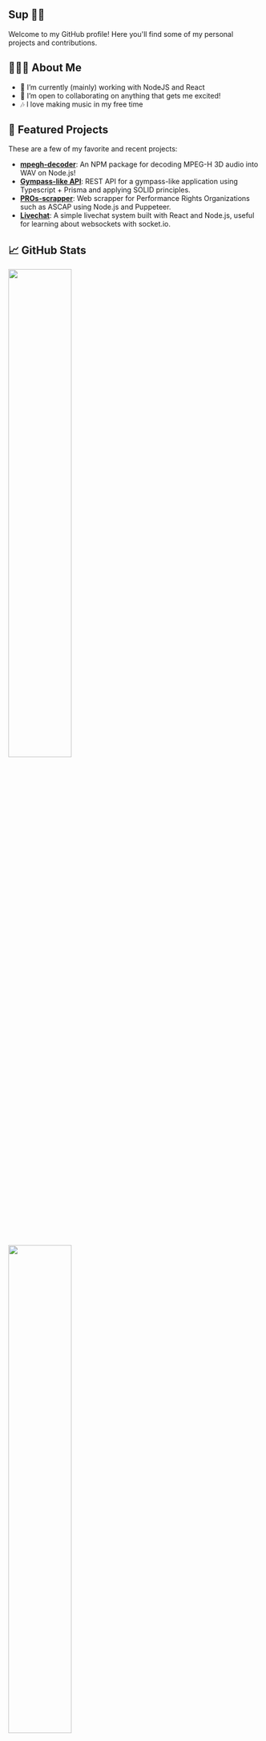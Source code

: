 ## Sup 👋🏻

Welcome to my GitHub profile! Here you'll find some of my personal projects and contributions.

## 👨🏻‍💻 About Me

- 🌱 I’m currently (mainly) working with NodeJS and React
- 👯 I’m open to collaborating on anything that gets me excited!
- 🎶 I love making music in my free time

## 🚀 Featured Projects

These are a few of my favorite and recent projects:

- [**mpegh-decoder**](https://github.com/RogerBambinetti/mpegh-decoder): An NPM package for decoding MPEG-H 3D audio into WAV on Node.js!
- [**Gympass-like API**](https://github.com/RogerBambinetti/gympass-like-api-solid-nodejs): REST API for a gympass-like application using Typescript + Prisma and applying SOLID principles.
- [**PROs-scrapper**](https://github.com/RogerBambinetti/PROs-scrapper-nodejs): Web scrapper for Performance Rights Organizations such as ASCAP using Node.js and Puppeteer.
- [**Livechat**](https://github.com/RogerBambinetti/live-chat-nodejs-reactjs): A simple livechat system built with React and Node.js, useful for learning about websockets with socket.io.

## 📈 GitHub Stats

<a href="https://github.com/RogerBambinetti">
  <img width="50%" src="https://github-readme-stats.vercel.app/api?username=RogerBambinetti&show_icons=true&theme=dracula&include_all_commits=true&count_private=true"/>
  <img width="50%" src="https://github-readme-stats.vercel.app/api/top-langs/?username=RogerBambinetti&layout=compact&langs_count=7&theme=dracula&hide=c,c%2B%2B"/>
</a>